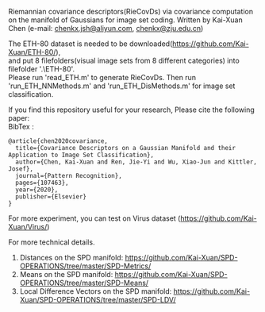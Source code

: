 
Riemannian covariance descriptors(RieCovDs) via covariance computation on the manifold of Gaussians for image set coding. 
Written by Kai-Xuan Chen (e-mail: chenkx.jsh@aliyun.com,  chenkx@zju.edu.cn)  


The ETH-80 dataset is needed to be downloaded(https://github.com/Kai-Xuan/ETH-80/),  
and put 8 filefolders(visual image sets from 8 different categories) into filefolder '.\ETH-80\'.  
Please run 'read_ETH.m' to generate RieCovDs. Then run 'run_ETH_NNMethods.m' and 'run_ETH_DisMethods.m' for image set classification.  


If you find this repository useful for your research, Please cite the following paper:  
BibTex :  
```
@article{chen2020covariance,
  title={Covariance Descriptors on a Gaussian Manifold and their Application to Image Set Classification},
  author={Chen, Kai-Xuan and Ren, Jie-Yi and Wu, Xiao-Jun and Kittler, Josef},
  journal={Pattern Recognition},
  pages={107463},
  year={2020},
  publisher={Elsevier}
}
```


For more experiment, you can test on Virus dataset (https://github.com/Kai-Xuan/Virus/) 

For more technical details.
1. Distances on the SPD manifold: https://github.com/Kai-Xuan/SPD-OPERATIONS/tree/master/SPD-Metrics/
2. Means on the SPD manifold: https://github.com/Kai-Xuan/SPD-OPERATIONS/tree/master/SPD-Means/
3. Local Difference Vectors on the SPD manifold: https://github.com/Kai-Xuan/SPD-OPERATIONS/tree/master/SPD-LDV/


